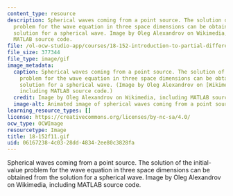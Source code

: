 ```yaml
---
content_type: resource
description: Spherical waves coming from a point source. The solution of the initial-value
  problem for the wave equation in three space dimensions can be obtained from the
  solution for a spherical wave. Image by Oleg Alexandrov on Wikimedia, including
  MATLAB source code.
file: /ol-ocw-studio-app/courses/18-152-introduction-to-partial-differential-equations-fall-2011/061672384c0328dd48342ee80c3828fa_18-152f11.gif
file_size: 377344
file_type: image/gif
image_metadata:
  caption: Spherical waves coming from a point source. The solution of the initial-value
    problem for the wave equation in three space dimensions can be obtained from the
    solution for a spherical wave. (Image by Oleg Alexandrov on [Wikimedia](http://commons.wikimedia.org/wiki/File:Spherical_wave2.gif),
    including MATLAB source code.)
  credit: Image by Oleg Alexandrov on Wikimedia, including MATLAB source code.
  image-alt: Animated image of spherical waves coming from a point source.
learning_resource_types: []
license: https://creativecommons.org/licenses/by-nc-sa/4.0/
ocw_type: OCWImage
resourcetype: Image
title: 18-152f11.gif
uid: 06167238-4c03-28dd-4834-2ee80c3828fa
---
```

Spherical waves coming from a point source. The solution of the initial-value problem for the wave equation in three space dimensions can be obtained from the solution for a spherical wave. Image by Oleg Alexandrov on Wikimedia, including MATLAB source code.